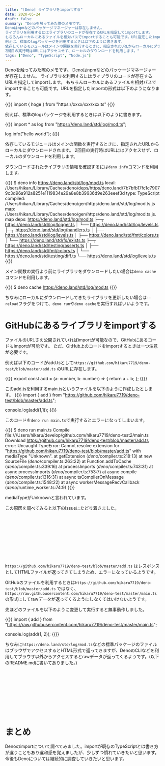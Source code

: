 ```yaml
---
title: "[Deno] ライブラリをimportする"
date: 2020-05-24
draft: false
summary: "Denoを触ってみた際のメモです。
Denoはnpmなどのパッケージマネージャーは存在しません。
ライブラリを利用するにはライブラリのコードが存在するURLを指定してimportします。
もちろんローカルにあるファイルを相対パスでimportすることも可能です。URL指定したimportの形式は以下のようになります。
例えば、標準のlogパッケージを利用するときは以下のように書きます。
依存しているモジュールはメインの関数を実行するときに、指定されたURLからローカルにダウンロードされます。
2回目の実行時はURLにはアクセスせず、ローカルのダウンロードを利用します。"
tags: ["Deno", "TypeScript", "Node.js"]
---
```


Denoを触ってみた際のメモです。
Denoはnpmなどのパッケージマネージャーが存在しません。
ライブラリを利用するにはライブラリのコードが存在するURLを指定してimportします。
もちろんローカルにあるファイルを相対パスでimportすることも可能です。URLを指定したimportの形式は以下のようになります。

{{<highlight TypeScript>}}
import { hoge } from "https://xxxx/xxx/xxx.ts"
{{</highlight>}}

例えば、標準のlogパッケージを利用するときは以下のように書きます。

{{<highlight TypeScript>}}
import * as log from "https://deno.land/std/log/mod.ts";

log.info("hello world");
{{</highlight>}}

依存しているモジュールはメインの関数を実行するときに、指定されたURLからローカルにダウンロードされます。
2回目の実行時はURLにはアクセスせず、ローカルのダウンロードを利用します。

ダウンロードされたライブラリの情報を確認するには`deno info`コマンドを利用します。

{{<highlight bash>}}
$ deno info https://deno.land/std/log/mod.ts
local: /Users/hikaru/Library/Caches/deno/deps/https/deno.land/7b7bfb17fc1c79079c3d96a912a8251e1119834e29a8e8b39636d9e263eeef3d
type: TypeScript
compiled: /Users/hikaru/Library/Caches/deno/gen/https/deno.land/std/log/mod.ts.js
map: /Users/hikaru/Library/Caches/deno/gen/https/deno.land/std/log/mod.ts.js.map
deps:
https://deno.land/std/log/mod.ts
  ├─┬ https://deno.land/std/log/logger.ts
  │ └── https://deno.land/std/log/levels.ts
  ├─┬ https://deno.land/std/log/handlers.ts
  │ ├── https://deno.land/std/log/levels.ts
  │ ├── https://deno.land/std/fmt/colors.ts
  │ └── https://deno.land/std/fs/exists.ts
  ├─┬ https://deno.land/std/testing/asserts.ts
  │ ├── https://deno.land/std/fmt/colors.ts
  │ └── https://deno.land/std/testing/diff.ts
  └── https://deno.land/std/log/levels.ts
{{</highlight>}}

メイン関数の実行より前にライブラリをダウンロードしたい場合は`deno cache`コマンドを利用します。

{{<highlight bash>}}
$ deno cache https://deno.land/std/log/mod.ts
{{</highlight>}}

ちなみにローカルにダウンロードしてきたライブラリを更新したい場合は`--reload`フラグをつけて、`deno run`や`deno cache`を実行すればいいようです。

# GitHubにあるライブラリをimportする

ファイルのURLさえ公開されていればimportが可能なので、GitHubにあるコードもimportが可能です。
ただ、GitHub上のコードをimportするときは一つ注意が必要です。

例えば以下のコードがadd.tsとして`https://github.com/hikaru7719/deno-test/blob/master/add.ts` のURLに存在します。

{{<highlight TypeScript>}}
export const add = (a: number, b: number) => {
  return a + b;
};
{{</highlight>}}


このadd.tsを利用するmain.tsというファイルを以下のように作成したとします。
{{<highlight TypeScript>}}
import { add } from "https://github.com/hikaru7719/deno-test/blob/master/add.ts";

console.log(add(1,1));
{{</highlight>}}

このコードを`deno run main.ts`で実行するとエラーになってしまいます。

{{<highlight bash>}}
$ deno run main.ts
Compile file:///Users/hikaru/develop/github.com/hikaru7719/deno-test2/main.ts
Download https://github.com/hikaru7719/deno-test/blob/master/add.ts
error: Uncaught TypeError: Cannot resolve extension for "https://github.com/hikaru7719/deno-test/blob/master/add.ts" with mediaType "Unknown".
    at getExtension ($deno$/compiler.ts:218:13)
    at new SourceFile ($deno$/compiler.ts:263:22)
    at Function.addToCache ($deno$/compiler.ts:339:16)
    at processImports ($deno$/compiler.ts:743:31)
    at async processImports ($deno$/compiler.ts:753:7)
    at async compile ($deno$/compiler.ts:1316:31)
    at async tsCompilerOnMessage ($deno$/compiler.ts:1548:22)
    at async workerMessageRecvCallback ($deno$/runtime_worker.ts:74:9)
{{</highlight>}}


mediaTypeがUnknownと言われています。

この原因を調べてみると以下のIssueにたどり着きました。
<div class="iframely-embed"><div class="iframely-responsive" style="height: 140px; padding-bottom: 0;"><a href="https://github.com/denoland/deno/issues/5543" data-iframely-url="//cdn.iframe.ly/api/iframe?url=https%3A%2F%2Fgithub.com%2Fdenoland%2Fdeno%2Fissues%2F5543&key=f4138e99a45b7791c13d064a4bd791ea"></a></div></div><script async src="//cdn.iframe.ly/embed.js" charset="utf-8"></script>

`https://github.com/hikaru7719/deno-test/blob/master/add.ts` はレスポンスとしてHTMLファイルが返ってきてしまうため、エラーになっているようです。

GitHubのファイルを利用するときは`https://github.com/hikaru7719/deno-test/blob/master/add.ts` ではなく、
`https://raw.githubusercontent.com/hikaru7719/deno-test/master/main.ts` の形式にしてrawデータが返ってくるようにしなくてはいけないようです。

先ほどのファイルを以下のように変更して実行すると無事動作しました。

{{<highlight TypeScript>}}
import { add } from "https://raw.githubusercontent.com/hikaru7719/deno-test/master/main.ts";

console.log(add(1, 2));
{{</highlight>}}

ちなみに`https://deno.land/std/log/mod.ts`などの標準パッケージのファイルはブラウザでアクセスするとHTML形式で返ってきますが、DenoのCLIなどを利用してブラウザ以外からアクセスするとrawデータが返ってくるようです。(以下のREADME.mdに書いてありました。)

<div class="iframely-embed"><div class="iframely-responsive" style="height: 140px; padding-bottom: 0;"><a href="https://github.com/denoland/deno_website2/blob/master/README.md" data-iframely-url="//cdn.iframe.ly/api/iframe?url=https%3A%2F%2Fgithub.com%2Fdenoland%2Fdeno_website2%2Fblob%2Fmaster%2FREADME.md&key=f4138e99a45b7791c13d064a4bd791ea"></a></div></div>


# まとめ

Denoのimportについて調べてみました。importが既存のTypeScriptとは書き方が違うこともあり違和感を覚えましたが、少しずつ慣れていきたいと思います。
今後もDenoについては継続的に調査していきたいと思います。